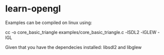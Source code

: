 # learn-opengl

Examples can be compiled on linux using:

cc -o core_basic_triangle examples/core_basic_triangle.c -lSDL2 -lGLEW -lGL

Given that you have the dependecies installed: libsdl2 and libglew